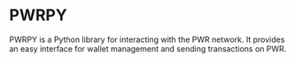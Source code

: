 # PWRPY
PWRPY is a Python library for interacting with the PWR network. 
It provides an easy interface for wallet management and sending transactions on PWR.